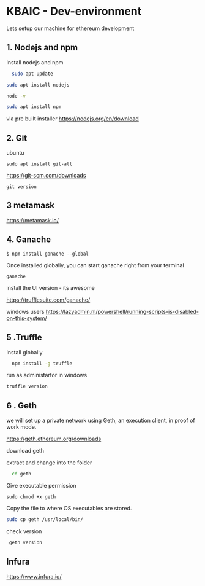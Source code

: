 
# KBAIC - Dev-environment

Lets setup our machine for ethereum development

## 1. Nodejs and npm

Install nodejs and npm

```bash
  sudo apt update
```
 ```bash
 sudo apt install nodejs
```   
 ```bash
 node -v
```   
 ```bash
sudo apt install npm
```   
via pre built installer https://nodejs.org/en/download

## 2. Git
ubuntu
```
sudo apt install git-all
```
https://git-scm.com/downloads
```
git version
```
## 3 metamask
https://metamask.io/

## 4. Ganache
```
$ npm install ganache --global
```
Once installed globally, you can start ganache right from your terminal
```
ganache
```
install the UI version - its awesome

https://trufflesuite.com/ganache/

windows users
https://lazyadmin.nl/powershell/running-scripts-is-disabled-on-this-system/
## 5 .Truffle

Install globally

```bash
  npm install -g truffle

```
run as administartor in windows
```bash
truffle version

```



## 6 . Geth
we will set up a private network using Geth, an execution client, in proof of work mode.

https://geth.ethereum.org/downloads

download geth 

extract and change into the folder

```bash
  cd geth 
```
Give executable permission
```
sudo chmod +x geth
```
Copy the file to where OS executables are stored.

```bash
sudo cp geth /usr/local/bin/
```
check version
```bash
 geth version
```
## Infura
https://www.infura.io/
